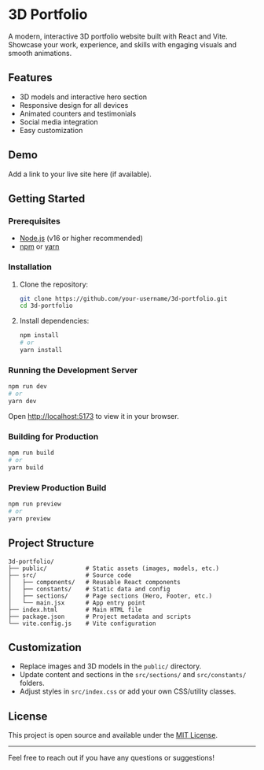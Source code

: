 # 3D Portfolio

A modern, interactive 3D portfolio website built with React and Vite. Showcase your work, experience, and skills with engaging visuals and smooth animations.

## Features
- 3D models and interactive hero section
- Responsive design for all devices
- Animated counters and testimonials
- Social media integration
- Easy customization

## Demo
Add a link to your live site here (if available).

## Getting Started

### Prerequisites
- [Node.js](https://nodejs.org/) (v16 or higher recommended)
- [npm](https://www.npmjs.com/) or [yarn](https://yarnpkg.com/)

### Installation
1. Clone the repository:
   ```bash
   git clone https://github.com/your-username/3d-portfolio.git
   cd 3d-portfolio
   ```
2. Install dependencies:
   ```bash
   npm install
   # or
   yarn install
   ```

### Running the Development Server
```bash
npm run dev
# or
yarn dev
```

Open [http://localhost:5173](http://localhost:5173) to view it in your browser.

### Building for Production
```bash
npm run build
# or
yarn build
```

### Preview Production Build
```bash
npm run preview
# or
yarn preview
```

## Project Structure
```
3d-portfolio/
├── public/           # Static assets (images, models, etc.)
├── src/              # Source code
│   ├── components/   # Reusable React components
│   ├── constants/    # Static data and config
│   ├── sections/     # Page sections (Hero, Footer, etc.)
│   └── main.jsx      # App entry point
├── index.html        # Main HTML file
├── package.json      # Project metadata and scripts
└── vite.config.js    # Vite configuration
```

## Customization
- Replace images and 3D models in the `public/` directory.
- Update content and sections in the `src/sections/` and `src/constants/` folders.
- Adjust styles in `src/index.css` or add your own CSS/utility classes.

## License
This project is open source and available under the [MIT License](LICENSE).

---
Feel free to reach out if you have any questions or suggestions!
